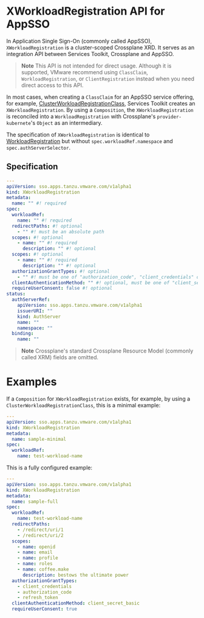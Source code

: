 # XWorkloadRegistration API for AppSSO

In Application Single Sign-On (commonly called AppSSO), `XWorkloadRegistration` 
is a cluster-scoped Crossplane XRD. It serves as an integration API between 
Services Toolkit, Crossplane and AppSSO.

> **Note** This API is not intended for direct usage. Although it is supported, 
> VMware recommend using `ClassClaim`, `WorkloadRegistration`, or `ClientRegistration` 
> instead when you need direct access to this API.

In most cases, when creating a `ClassClaim` for an AppSSO service offering, 
for example, [ClusterWorkloadRegistrationClass](clusterworkloadregistrationclass.hbs.md), 
Services Toolkit creates an `XWorkloadRegistration`. By using a `Composition`, 
the `XWorkloadRegistration` is reconciled into a
`WorkloadRegistration` with Crossplane's `provider-kubernete`'s `Object` as
an intermediary.

The specification of `XWorkloadRegistration` is identical to
[WorkloadRegistration](workloadregistration.hbs.md) but without 
`spec.workloadRef.namespace` and `spec.authServerSelector`.

## <a id="spec"></a> Specification

```yaml
---
apiVersion: sso.apps.tanzu.vmware.com/v1alpha1
kind: XWorkloadRegistration
metadata:
  name: "" #! required
spec:
  workloadRef:
    name: "" #! required
  redirectPaths: #! optional
    - "" #! must be an absolute path
  scopes: #! optional
    - name: "" #! required
      description: "" #! optional
  scopes: #! optional
    - name: "" #! required
      description: "" #! optional
  authorizationGrantTypes: #! optional
    - "" #! must be one of "authorization_code", "client_credentials" or "refresh_token"
  clientAuthenticationMethod: "" #! optional, must be one of "client_secret_post", "client_secret_basic" or "none"
  requireUserConsent: false #! optional
status:
  authServerRef:
    apiVersion: sso.apps.tanzu.vmware.com/v1alpha1
    issuerURI: ""
    kind: AuthServer
    name: ""
    namespace: ""
  binding:
    name: ""
```

> **Note** Crossplane's standard Crossplane Resource Model (commonly called XRM) 
> fields are omitted.

# <a id="example"></a> Examples

If a `Composition` for `XWorkloadRegistration` exists, for example, 
by using a `ClusterWorkloadRegistrationClass`, this is a minimal example:

```yaml
---
apiVersion: sso.apps.tanzu.vmware.com/v1alpha1
kind: XWorkloadRegistration
metadata:
  name: sample-minimal
spec:
  workloadRef:
    name: test-workload-name
```

This is a fully configured example:

```yaml
---
apiVersion: sso.apps.tanzu.vmware.com/v1alpha1
kind: XWorkloadRegistration
metadata:
  name: sample-full
spec:
  workloadRef:
    name: test-workload-name
  redirectPaths:
    - /redirect/uri/1
    - /redirect/uri/2
  scopes:
    - name: openid
    - name: email
    - name: profile
    - name: roles
    - name: coffee.make
      description: bestows the ultimate power
  authorizationGrantTypes:
    - client_credentials
    - authorization_code
    - refresh_token
  clientAuthenticationMethod: client_secret_basic
  requireUserConsent: true
```
